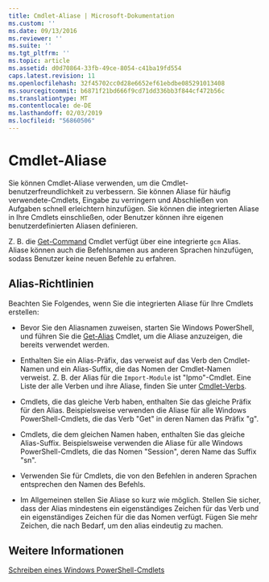 ```yaml
---
title: Cmdlet-Aliase | Microsoft-Dokumentation
ms.custom: ''
ms.date: 09/13/2016
ms.reviewer: ''
ms.suite: ''
ms.tgt_pltfrm: ''
ms.topic: article
ms.assetid: d0d70864-33fb-49ce-8054-c41ba19fd554
caps.latest.revision: 11
ms.openlocfilehash: 32f45702cc0d28e6652ef61ebdbe085291013408
ms.sourcegitcommit: b6871f21bd666f9cd71dd336bb3f844cf472b56c
ms.translationtype: MT
ms.contentlocale: de-DE
ms.lasthandoff: 02/03/2019
ms.locfileid: "56860506"
---
```

# <a name="cmdlet-aliases"></a>Cmdlet-Aliase

Sie können Cmdlet-Aliase verwenden, um die Cmdlet-benutzerfreundlichkeit zu verbessern. Sie können Aliase für häufig verwendete-Cmdlets, Eingabe zu verringern und Abschließen von Aufgaben schnell erleichtern hinzufügen. Sie können die integrierten Aliase in Ihre Cmdlets einschließen, oder Benutzer können ihre eigenen benutzerdefinierten Aliasen definieren.

Z. B. die [Get-Command](/powershell/module/microsoft.powershell.core/get-command) Cmdlet verfügt über eine integrierte `gcm` Alias. Aliase können auch die Befehlsnamen aus anderen Sprachen hinzufügen, sodass Benutzer keine neuen Befehle zu erfahren.

## <a name="alias-guidelines"></a>Alias-Richtlinien

Beachten Sie Folgendes, wenn Sie die integrierten Aliase für Ihre Cmdlets erstellen:

- Bevor Sie den Aliasnamen zuweisen, starten Sie Windows PowerShell, und führen Sie die [Get-Alias](/powershell/module/Microsoft.PowerShell.Utility/Get-Alias) Cmdlet, um die Aliase anzuzeigen, die bereits verwendet werden.

- Enthalten Sie ein Alias-Präfix, das verweist auf das Verb den Cmdlet-Namen und ein Alias-Suffix, die das Nomen der Cmdlet-Namen verweist. Z. B. der Alias für die `Import-Module` ist "Ipmo"-Cmdlet. Eine Liste der alle Verben und ihre Aliase, finden Sie unter [Cmdlet-Verbs](./approved-verbs-for-windows-powershell-commands.md).

- Cmdlets, die das gleiche Verb haben, enthalten Sie das gleiche Präfix für den Alias. Beispielsweise verwenden die Aliase für alle Windows PowerShell-Cmdlets, die das Verb "Get" in deren Namen das Präfix "g".

- Cmdlets, die dem gleichen Namen haben, enthalten Sie das gleiche Alias-Suffix. Beispielsweise verwenden die Aliase für alle Windows PowerShell-Cmdlets, die das Nomen "Session", deren Name das Suffix "sn".

- Verwenden Sie für Cmdlets, die von den Befehlen in anderen Sprachen entsprechen den Namen des Befehls.

- Im Allgemeinen stellen Sie Aliase so kurz wie möglich. Stellen Sie sicher, dass der Alias mindestens ein eigenständiges Zeichen für das Verb und ein eigenständiges Zeichen für die das Nomen verfügt. Fügen Sie mehr Zeichen, die nach Bedarf, um den alias eindeutig zu machen.

## <a name="see-also"></a>Weitere Informationen

[Schreiben eines Windows PowerShell-Cmdlets](./writing-a-windows-powershell-cmdlet.md)

